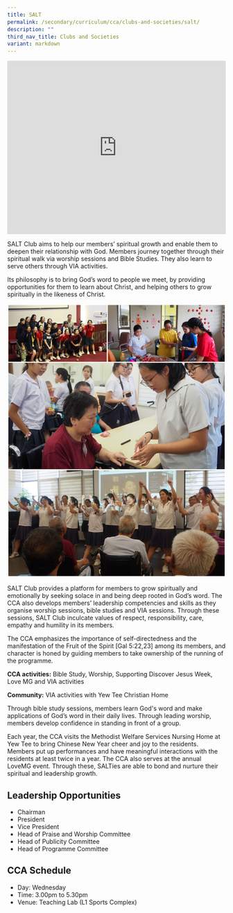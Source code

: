 ```yaml
---
title: SALT
permalink: /secondary/curriculum/cca/clubs-and-societies/salt/
description: ""
third_nav_title: Clubs and Societies
variant: markdown
---
```

<div style="width:100%; height:400px">
  <iframe class="ive_eobj_center" allowfullscreen="" frameborder="0" title="MGS Heritage Video" src="https://www.youtube.com/embed/ueZR3-75_gY" height="100%" width="100%">
  </iframe>
</div>

SALT Club aims to help our members’ spiritual growth and enable them to deepen their relationship with God. Members journey together through their spiritual walk via worship sessions and Bible Studies. They also learn to serve others through VIA activities.

Its philosophy is to bring God’s word to people we meet, by providing opportunities for them to learn about Christ, and helping others to grow spiritually in the likeness of Christ.

![](/images/Sec_cca/salt-2020.jpg)

SALT Club provides a platform for members to grow spiritually and emotionally by seeking solace in and being deep rooted in God’s word. The CCA also develops members’ leadership competencies and skills as they organise worship sessions, bible studies and VIA sessions. Through these sessions, SALT Club inculcate values of respect, responsibility, care, empathy and humility in its members.

The CCA emphasizes the importance of self-directedness and the manifestation of the Fruit of the Spirit [Gal 5:22,23] among its members, and character is honed by guiding members to take ownership of the running of the programme.

**CCA activities:**&nbsp;Bible Study, Worship, Supporting Discover Jesus Week, Love MG and VIA activities

**Community:**&nbsp;VIA activities with Yew Tee Christian Home

Through bible study sessions, members learn God's word and make applications of God’s word in their daily lives. Through leading worship, members develop confidence in standing in front of a group.

Each year, the CCA visits the Methodist Welfare Services Nursing Home at Yew Tee to bring Chinese New Year cheer and joy to the residents. Members put up performances and have meaningful interactions with the residents at least twice in a year. The CCA also serves at the annual LoveMG event. Through these, SALTies are able to bond and nurture their spiritual and leadership growth.


## Leadership Opportunities

* Chairman
* President
* Vice President
* Head of Praise and Worship Committee
* Head of Publicity Committee
* Head of Programme Committee


## CCA Schedule
* Day: Wednesday 
* Time: 3.00pm to 5.30pm 
* Venue: Teaching Lab (L1 Sports Complex)

